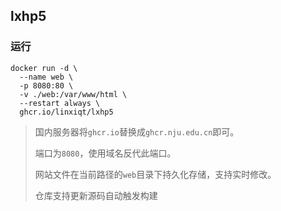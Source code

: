 ## lxhp5

### 运行
```
docker run -d \
  --name web \
  -p 8080:80 \
  -v ./web:/var/www/html \
  --restart always \
  ghcr.io/linxiqt/lxhp5
```

> 国内服务器将`ghcr.io`替换成`ghcr.nju.edu.cn`即可。
>
> 端口为`8080`，使用域名反代此端口。
>
> 网站文件在当前路径的`web`目录下持久化存储，支持实时修改。
>
> 仓库支持更新源码自动触发构建